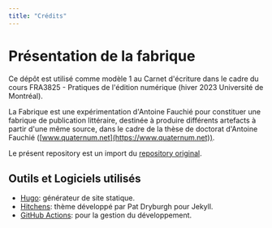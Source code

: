 ```yaml
---
title: "Crédits"
---
```


# Présentation de la fabrique

Ce dépôt est utilisé comme modèle 1 au Carnet d'écriture dans le cadre du cours FRA3825 - Pratiques de l'édition numérique (hiver 2023 Université de Montréal). 

La Fabrique est une expérimentation d'Antoine Fauchié pour constituer une fabrique de publication littéraire, destinée à produire différents artefacts à partir d'une même source, dans le cadre de la thèse de doctorat d'Antoine Fauchié ([www.quaternum.net](https://www.quaternum.net)).

Le présent repository est un import du [repository original](https://antoinentl.gitlab.io/fabrique/).

## Outils et Logiciels utilisés

- [Hugo](https://gohugo.io/): générateur de site statique.
- [Hitchens](https://github.com/patdryburgh/hitchens): thème développé par Pat Dryburgh pour Jekyll.
- [GitHub Actions](https://docs.github.com/en/actions): pour la gestion du développement.
